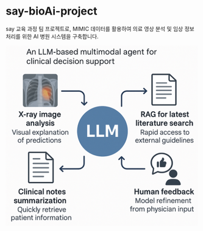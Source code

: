 # say-bioAi-project
say 교육 과정 팀 프로젝트로, MIMIC 데이터를 활용하여 의료 영상 분석 및 임상 정보 처리를 위한 AI 병원 시스템을 구축합니다.

![image](./image_project.png)
